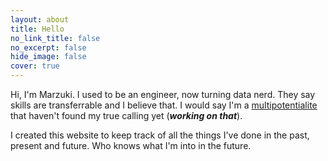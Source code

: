```yaml
---
layout: about
title: Hello
no_link_title: false 
no_excerpt: false 
hide_image: false
cover: true
---
```


Hi, I'm Marzuki. I used to be an engineer, now turning data nerd. They say skills are transferrable and I believe that. I would say I'm a [multipotentialite](https://puttylike.com/terminology/) that haven't found my true calling yet (_**working on that**_).

I created this website to keep track of all the things I've done in the past, present and future. Who knows what I'm into in the future.  
